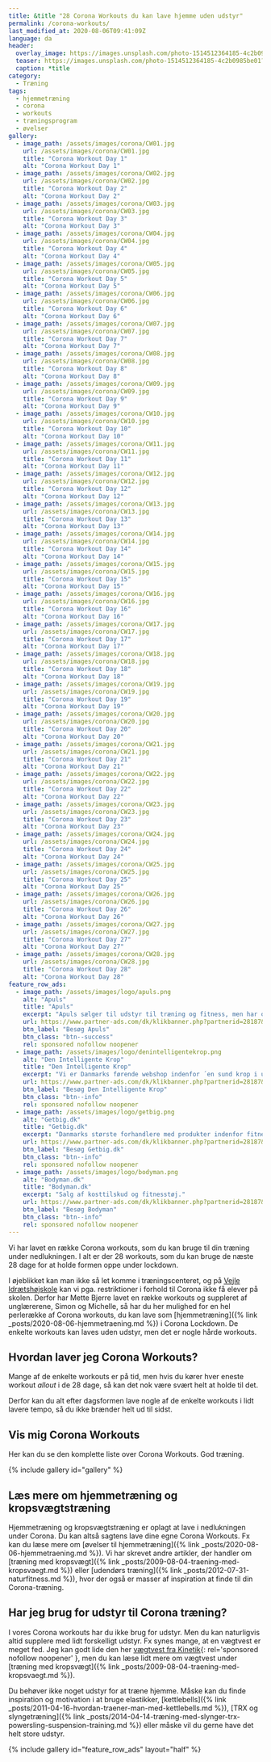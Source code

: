 ```yaml
---
title: &title "28 Corona Workouts du kan lave hjemme uden udstyr"
permalink: /corona-workouts/
last_modified_at: 2020-08-06T09:41:09Z
language: da
header:
  overlay_image: https://images.unsplash.com/photo-1514512364185-4c2b0985be01?ixlib=rb-1.2.1&ixid=eyJhcHBfaWQiOjEyMDd9&auto=format&fit=crop&w=1200&q=5
  teaser: https://images.unsplash.com/photo-1514512364185-4c2b0985be01?ixlib=rb-1.2.1&ixid=eyJhcHBfaWQiOjEyMDd9&auto=format&fit=crop&w=400&q=5
  caption: *title
category:
  - Træning
tags:
  - hjemmetræning
  - corona
  - workouts
  - træningsprogram
  - øvelser
gallery:
  - image_path: /assets/images/corona/CW01.jpg
    url: /assets/images/corona/CW01.jpg
    title: "Corona Workout Day 1"
    alt: "Corona Workout Day 1"
  - image_path: /assets/images/corona/CW02.jpg
    url: /assets/images/corona/CW02.jpg
    title: "Corona Workout Day 2"
    alt: "Corona Workout Day 2"
  - image_path: /assets/images/corona/CW03.jpg
    url: /assets/images/corona/CW03.jpg
    title: "Corona Workout Day 3"
    alt: "Corona Workout Day 3"
  - image_path: /assets/images/corona/CW04.jpg
    url: /assets/images/corona/CW04.jpg
    title: "Corona Workout Day 4"
    alt: "Corona Workout Day 4"
  - image_path: /assets/images/corona/CW05.jpg
    url: /assets/images/corona/CW05.jpg
    title: "Corona Workout Day 5"
    alt: "Corona Workout Day 5"
  - image_path: /assets/images/corona/CW06.jpg
    url: /assets/images/corona/CW06.jpg
    title: "Corona Workout Day 6"
    alt: "Corona Workout Day 6"
  - image_path: /assets/images/corona/CW07.jpg
    url: /assets/images/corona/CW07.jpg
    title: "Corona Workout Day 7"
    alt: "Corona Workout Day 7"
  - image_path: /assets/images/corona/CW08.jpg
    url: /assets/images/corona/CW08.jpg
    title: "Corona Workout Day 8"
    alt: "Corona Workout Day 8"
  - image_path: /assets/images/corona/CW09.jpg
    url: /assets/images/corona/CW09.jpg
    title: "Corona Workout Day 9"
    alt: "Corona Workout Day 9"
  - image_path: /assets/images/corona/CW10.jpg
    url: /assets/images/corona/CW10.jpg
    title: "Corona Workout Day 10"
    alt: "Corona Workout Day 10"
  - image_path: /assets/images/corona/CW11.jpg
    url: /assets/images/corona/CW11.jpg
    title: "Corona Workout Day 11"
    alt: "Corona Workout Day 11"
  - image_path: /assets/images/corona/CW12.jpg
    url: /assets/images/corona/CW12.jpg
    title: "Corona Workout Day 12"
    alt: "Corona Workout Day 12"
  - image_path: /assets/images/corona/CW13.jpg
    url: /assets/images/corona/CW13.jpg
    title: "Corona Workout Day 13"
    alt: "Corona Workout Day 13"
  - image_path: /assets/images/corona/CW14.jpg
    url: /assets/images/corona/CW14.jpg
    title: "Corona Workout Day 14"
    alt: "Corona Workout Day 14"
  - image_path: /assets/images/corona/CW15.jpg
    url: /assets/images/corona/CW15.jpg
    title: "Corona Workout Day 15"
    alt: "Corona Workout Day 15"
  - image_path: /assets/images/corona/CW16.jpg
    url: /assets/images/corona/CW16.jpg
    title: "Corona Workout Day 16"
    alt: "Corona Workout Day 16"
  - image_path: /assets/images/corona/CW17.jpg
    url: /assets/images/corona/CW17.jpg
    title: "Corona Workout Day 17"
    alt: "Corona Workout Day 17"
  - image_path: /assets/images/corona/CW18.jpg
    url: /assets/images/corona/CW18.jpg
    title: "Corona Workout Day 18"
    alt: "Corona Workout Day 18"
  - image_path: /assets/images/corona/CW19.jpg
    url: /assets/images/corona/CW19.jpg
    title: "Corona Workout Day 19"
    alt: "Corona Workout Day 19"
  - image_path: /assets/images/corona/CW20.jpg
    url: /assets/images/corona/CW20.jpg
    title: "Corona Workout Day 20"
    alt: "Corona Workout Day 20"
  - image_path: /assets/images/corona/CW21.jpg
    url: /assets/images/corona/CW21.jpg
    title: "Corona Workout Day 21"
    alt: "Corona Workout Day 21"
  - image_path: /assets/images/corona/CW22.jpg
    url: /assets/images/corona/CW22.jpg
    title: "Corona Workout Day 22"
    alt: "Corona Workout Day 22"
  - image_path: /assets/images/corona/CW23.jpg
    url: /assets/images/corona/CW23.jpg
    title: "Corona Workout Day 23"
    alt: "Corona Workout Day 23"
  - image_path: /assets/images/corona/CW24.jpg
    url: /assets/images/corona/CW24.jpg
    title: "Corona Workout Day 24"
    alt: "Corona Workout Day 24"
  - image_path: /assets/images/corona/CW25.jpg
    url: /assets/images/corona/CW25.jpg
    title: "Corona Workout Day 25"
    alt: "Corona Workout Day 25"
  - image_path: /assets/images/corona/CW26.jpg
    url: /assets/images/corona/CW26.jpg
    title: "Corona Workout Day 26"
    alt: "Corona Workout Day 26"
  - image_path: /assets/images/corona/CW27.jpg
    url: /assets/images/corona/CW27.jpg
    title: "Corona Workout Day 27"
    alt: "Corona Workout Day 27"
  - image_path: /assets/images/corona/CW28.jpg
    url: /assets/images/corona/CW28.jpg
    title: "Corona Workout Day 28"
    alt: "Corona Workout Day 28"
feature_row_ads:
  - image_path: /assets/images/logo/apuls.png
    alt: "Apuls"
    title: "Apuls"
    excerpt: "Apuls sælger til udstyr til træning og fitness, men har også et stort udvalg indenfor vinter, sport, pleje, vand, wellness, kosttilskud m.v."
    url: https://www.partner-ads.com/dk/klikbanner.php?partnerid=28187&bannerid=39091
    btn_label: "Besøg Apuls"
    btn_class: "btn--success"
    rel: sponsored nofollow noopener
  - image_path: /assets/images/logo/denintelligentekrop.png
    alt: "Den Intelligente Krop"
    title: "Den Intelligente Krop"
    excerpt: "Vi er Danmarks førende webshop indenfor ´en sund krop i udvikling´. Vi har langt det meste indenfor træningsudstyr til Pilates, yoga, crossfit osv."
    url: https://www.partner-ads.com/dk/klikbanner.php?partnerid=28187&bannerid=38484
    btn_label: "Besøg Den Intelligente Krop"
    btn_class: "btn--info"
    rel: sponsored nofollow noopener
  - image_path: /assets/images/logo/getbig.png
    alt: "Getbig.dk"
    title: "Getbig.dk"
    excerpt: "Danmarks største forhandlere med produkter indenfor fitnessbranchen. Vi er kendt for gode priser og god kvalitet, og gør både i kosttilskud som proteinpulver, kreatin og weightgainer samt i fitness udstyr ex. kettlebells, håndvægte mv."
    url: https://www.partner-ads.com/dk/klikbanner.php?partnerid=28187&bannerid=21411
    btn_label: "Besøg Getbig.dk"
    btn_class: "btn--info"
    rel: sponsored nofollow noopener
  - image_path: /assets/images/logo/bodyman.png
    alt: "Bodyman.dk"
    title: "Bodyman.dk"
    excerpt: "Salg af kosttilskud og fitnesstøj."
    url: https://www.partner-ads.com/dk/klikbanner.php?partnerid=28187&bannerid=20604
    btn_label: "Besøg Bodyman"
    btn_class: "btn--info"
    rel: sponsored nofollow noopener
---
```


Vi har lavet en række Corona workouts, som du kan bruge til din træning under nedlukningen. I alt er der 28 workouts, som du kan bruge de næste 28 dage for at holde formen oppe under lockdown.

I øjeblikket kan man ikke så let komme i træningscenteret, og på [Vejle Idrætshøjskole](https://www.vih.dk/) kan vi pga. restriktioner i forhold til Corona ikke få elever på skolen. Derfor har Mette Bjerre lavet en række workouts og suppleret af unglærerene, Simon og Michelle, så har du her mulighed for en hel perlerække af Corona workouts, du kan lave som [hjemmetræning]({% link _posts/2020-08-06-hjemmetraening.md %}) i Corona Lockdown. De enkelte workouts kan laves uden udstyr, men det er nogle hårde workouts.

## Hvordan laver jeg Corona Workouts?

Mange af de enkelte workouts er på tid, men hvis du kører hver eneste workout _allout_ i de 28 dage, så kan det nok være svært helt at holde til det.

Derfor kan du alt efter dagsformen lave nogle af de enkelte workouts i lidt lavere tempo, så du ikke brænder helt ud til sidst.

## Vis mig Corona Workouts

Her kan du se den komplette liste over Corona Workouts. God træning.

{% include gallery id="gallery" %}

## Læs mere om hjemmetræning og kropsvægtstræning

Hjemmetræning og kropsvægtstræning er oplagt at lave i nedlukningen under Corona. Du kan altså sagtens lave dine egne Corona Workouts. Fx kan du læse mere om [øvelser til hjemmetræning]({% link _posts/2020-08-06-hjemmetraening.md %}). Vi har skrevet andre artikler, der handler om [træning med kropsvægt]({% link _posts/2009-08-04-traening-med-kropsvaegt.md %}) eller [udendørs træning]({% link _posts/2012-07-31-naturfitness.md %}), hvor der også er masser af inspiration at finde til din Corona-træning.

## Har jeg brug for udstyr til Corona træning?

I vores Corona workouts har du ikke brug for udstyr. Men du kan naturligvis altid supplere med lidt forskelligt udstyr. Fx synes mange, at en vægtvest er meget fed. Jeg kan godt lide den her [vægtvest fra Kinetik](https://www.partner-ads.com/dk/klikbanner.php?partnerid=28187&bannerid=67046&htmlurl=https://kinetikshop.dk/products/kinetik-vx1-vaegtvest){: rel='sponsored nofollow noopener' }, men du kan læse lidt mere om vægtvest under [træning med kropsvægt]({% link _posts/2009-08-04-traening-med-kropsvaegt.md %}).

Du behøver ikke noget udstyr for at træne hjemme. Måske kan du finde inspiration og motivation i at bruge elastikker, [kettlebells]({% link _posts/2011-04-16-hvordan-traener-man-med-kettlebells.md %}), [TRX og slyngetræning]({% link _posts/2014-04-14-træning-med-slynger-trx-powersling-suspension-training.md %}) eller måske vil du gerne have det helt store udstyr.

{% include gallery id="feature_row_ads" layout="half" %}
